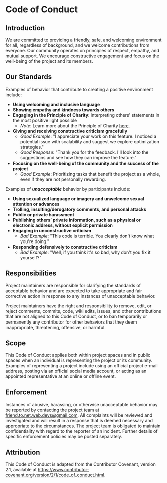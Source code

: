 ﻿# Code of Conduct
## Introduction
We are committed to providing a friendly, safe, and welcoming environment for all, regardless of background, and we welcome contributions from everyone. Our community operates on principles of respect, empathy, and mutual support. We encourage constructive engagement and focus on the well-being of the project and its members.

## Our Standards
Examples of behavior that contribute to creating a positive environment include:

- **Using welcoming and inclusive language**
- **Showing empathy and kindness towards others**
- **Engaging in the Principle of Charity**: Interpreting others' statements in the most positive light possible
  - _Note_: Learn more about the Principle of Charity [here](https://en.wikipedia.org/wiki/Principle_of_charity).
- **Giving and receiving constructive criticism gracefully**
  - _Good Example_: "I appreciate your work on this feature. I noticed a potential issue with scalability and suggest we explore optimization strategies."
  - _Good Response_: "Thank you for the feedback. I'll look into the suggestions and see how they can improve the feature."
- **Focusing on the well-being of the community and the success of the project**
  - _Good Example_: Prioritizing tasks that benefit the project as a whole, even if they are not personally rewarding.

Examples of **_unacceptable_** behavior by participants include:

- **Using sexualized language or imagery and unwelcome sexual attention or advances**
- **Trolling, insulting/derogatory comments, and personal attacks**
- **Public or private harassment**
- **Publishing others’ private information, such as a physical or electronic address, without explicit permission**
- **Engaging in unconstructive criticism**
  - _Bad Example_: "This code is terrible. You clearly don't know what you're doing."
- **Responding defensively to constructive criticism**
  - _Bad Example_: "Well, if you think it's so bad, why don't you fix it yourself?"

## Responsibilities
Project maintainers are responsible for clarifying the standards of acceptable behavior and are expected to take appropriate and fair corrective action in response to any instances of unacceptable behavior.

Project maintainers have the right and responsibility to remove, edit, or reject comments, commits, code, wiki edits, issues, and other contributions that are not aligned to this Code of Conduct, or to ban temporarily or permanently any contributor for other behaviors that they deem inappropriate, threatening, offensive, or harmful.

## Scope
This Code of Conduct applies both within project spaces and in public spaces when an individual is representing the project or its community. Examples of representing a project include using an official project e-mail address, posting via an official social media account, or acting as an appointed representative at an online or offline event.

## Enforcement
Instances of abusive, harassing, or otherwise unacceptable behavior may be reported by contacting the project team at [friend.to.net.web.devs@gmail.com](mailto:friend.to.net.web.devs@gmail.com). All complaints will be reviewed and investigated and will result in a response that is deemed necessary and appropriate to the circumstances. The project team is obligated to maintain confidentiality with regard to the reporter of an incident. Further details of specific enforcement policies may be posted separately.

## Attribution
This Code of Conduct is adapted from the Contributor Covenant, version 2.1, available at https://www.contributor-covenant.org/version/2/1/code_of_conduct.html.